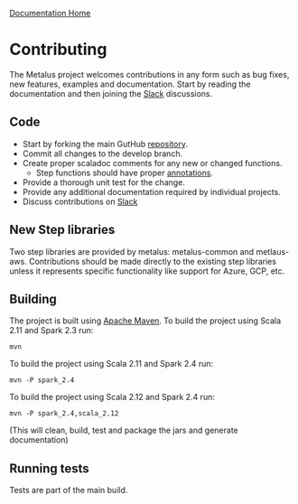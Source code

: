 [Documentation Home](readme.md)

# Contributing
The Metalus project welcomes contributions in any form such as bug fixes, new features, examples and documentation. Start
by reading the documentation and then joining the 
[Slack](https://join.slack.com/t/acxiom-metalus/shared_invite/enQtODY3OTU0ODE5NzUwLTc2Zjc0MzE2MjYzZjBmZjJkODQxODhhOTM4N2VmZjNhZGVlN2Q3N2QzNWU3ZTk4NWExNWM2YzZkYTVjNjNiNWQ)
discussions.

## Code
* Start by forking the main GutHub [repository](https://github.com/Acxiom/metalus).
* Commit all changes to the develop branch.
* Create proper scaladoc comments for any new or changed functions.
    * Step functions should have proper [annotations](step-annotations.md).
* Provide a thorough unit test for the change.
* Provide any additional documentation required by individual projects.
* Discuss contributions on [Slack](https://join.slack.com/t/acxiom-metalus/shared_invite/enQtODY3OTU0ODE5NzUwLTc2Zjc0MzE2MjYzZjBmZjJkODQxODhhOTM4N2VmZjNhZGVlN2Q3N2QzNWU3ZTk4NWExNWM2YzZkYTVjNjNiNWQ)

## New Step libraries
Two step libraries are provided by metalus: metalus-common and metlaus-aws. Contributions should be made directly to the
existing step libraries unless it represents specific functionality like support for Azure, GCP, etc.

## Building
The project is built using [Apache Maven](http://maven.apache.org/).
To build the project using Scala 2.11 and Spark 2.3 run:

	mvn

To build the project using Scala 2.11 and Spark 2.4 run:

	mvn -P spark_2.4

To build the project using Scala 2.12 and Spark 2.4 run:

	mvn -P spark_2.4,scala_2.12


(This will clean, build, test and package the jars and generate documentation)

## Running tests
Tests are part of the main build.
